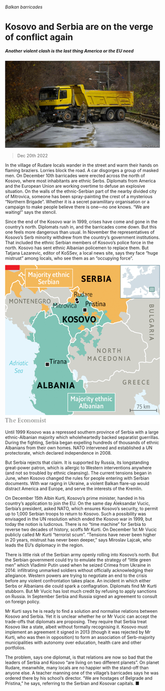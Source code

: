 ###### Balkan barricades

# Kosovo and Serbia are on the verge of conflict again 

##### Another violent clash is the last thing America or the EU need 

![image](images/20221224_EUP501.jpg) 

> Dec 20th 2022 

In the village of Rudare locals wander in the street and warm their hands on flaming braziers. Lorries block the road. A car disgorges a group of masked men. On December 10th barricades were erected across the north of Kosovo, where most inhabitants are ethnic Serbs. Diplomats from America and the European Union are working overtime to defuse an explosive situation. On the walls of the ethnic-Serbian part of the nearby divided city of Mitrovica, someone has been spray-painting the crest of a mysterious “Northern Brigade”. Whether it is a secret paramilitary organisation or a campaign to make people believe there is one—no one knows. “We are waiting!” says the stencil.

Since the end of the Kosovo war in 1999, crises have come and gone in the country’s north. Diplomats rush in, and the barricades come down. But this one feels more dangerous than usual. In November the representatives of Kosovo’s Serb minority withdrew from the country’s government institutions. That included the ethnic Serbian members of Kosovo’s police force in the north. Kosovo has sent ethnic Albanian policemen to replace them. But Tatjana Lazarevic, editor of KoSSev, a local news site, says they face “huge mistrust” among locals, who see them as an “occupying force”. 

![image](images/20221224_EUM975.png) 


Until 1999 Kosovo was a repressed southern province of Serbia with a large ethnic-Albanian majority which wholeheartedly backed separatist guerrillas. During the fighting, Serbia began expelling hundreds of thousands of ethnic Albanians from their own homes. NATO intervened and established a UN protectorate, which declared independence in 2008. 

But Serbia rejects that claim. It is supported by Russia, its longstanding great-power patron, which is allergic to Western interventions anywhere (and not so troubled by ethnic cleansing). The current tensions began in June, when Kosovo changed the rules for people entering with Serbian documents. With war raging in Ukraine, a violent Balkan flare-up would distract America and Europe, and serve the interests of the Kremlin. 

On December 15th Albin Kurti, Kosovo’s prime minister, handed in his country’s application to join the EU. On the same day Aleksandar Vucic, Serbia’s president, asked NATO, which ensures Kosovo’s security, to permit up to 1,000 Serbian troops to return to Kosovo. Such a possibility was envisaged in the UN resolution which ended the Kosovo war in 1999, but today the notion is ludicrous. There is no “time machine” for Serbia to reverse two decades of history, scoffs Mr Kurti. On December 1st Mr Vucic publicly called Mr Kurti “terrorist scum”. “Tensions have never been higher in 20 years, mistrust has never been deeper,” says Miroslav Lajcak, who leads the EU’s diplomacy in the region. 

There is little risk of the Serbian army openly rolling into Kosovo’s north. But the Serbian government could try to emulate the strategy of “little green men” which Vladimir Putin used when he seized Crimea from Ukraine in 2014: infiltrating unmarked soldiers without officially acknowledging their allegiance. Western powers are trying to negotiate an end to the crisis before any violent confrontation takes place. An incident in which either Serbs or Albanians die could spark a conflagration. Diplomats find Mr Kurti stubborn. But Mr Vucic has lost much credit by refusing to apply sanctions on Russia. In September Serbia and Russia signed an agreement to consult on foreign policy. 

Mr Kurti says he is ready to find a solution and normalise relations between Kosovo and Serbia. Yet it is unclear whether he or Mr Vucic can accept the trade-offs that diplomats are proposing. They require that Serbia treat Kosovo like a state, albeit without formally recognising it. Kosovo must implement an agreement it signed in 2013 (though it was rejected by Mr Kurti, who was then in opposition) to form an association of Serb-majority municipalities with autonomy over education, health care and other portfolios. 

The problem, says one diplomat, is that relations are now so bad that the leaders of Serbia and Kosovo “are living on two different planets”. On planet Rudare, meanwhile, many locals are no happier with the stand-off than anyone else. A teacher manning one of the village’s barricades says he was ordered there by his school’s director. “We are hostages of Belgrade and Pristina,” he says, referring to the Serbian and Kosovar capitals. ■

